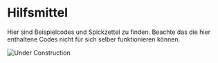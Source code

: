 # Hilfsmittel

Hier sind Beispielcodes und Spickzettel zu finden. Beachte das die hier enthaltene Codes nicht für sich selber funktionieren können.

![Under Construction](https://navtec.de/wp-content/uploads/2018/02/under-construction-2408061_1920.png)
